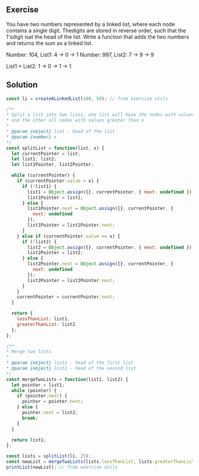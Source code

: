 ## Exercise

You have two numbers represented by a linked list, where each node contains a single digit. Thedigits are stored in reverse order, such that the 1'sdigit isat the head of the list. Write a function that adds the two numbers and returns the sum as a linked list.

Number: 104, List1: 4 -> 0 -> 1
Number: 997, List2: 7 -> 9 -> 9

List1 + List2: 1 -> 0 -> 1 -> 1

## Solution

```js
const li = createALinkedList(100, 50); // from exercise utils

/**
* Split a list into two lists, one list will have the nodes with values less than or equal to x
* and the other all nodes with values greater than x
*
* @param {object} list - head of the list
* @param {number} x
*/
const splitList = function(list, x) {
  let currentPointer = list;
  let list1, list2;
  let list1Pointer, list2Pointer;

  while (currentPointer) {
    if (currentPointer.value > x) {
      if (!list1) {
        list1 = Object.assign({}, currentPointer, { next: undefined });
        list1Pointer = list1;
      } else {
        list1Pointer.next = Object.assign({}, currentPointer, {
          next: undefined
        });
        list1Pointer = list1Pointer.next;
      }
    } else if (currentPointer.value <= x) {
      if (!list2) {
        list2 = Object.assign({}, currentPointer, { next: undefined });
        list2Pointer = list2;
      } else {
        list2Pointer.next = Object.assign({}, currentPointer, {
          next: undefined
        });
        list2Pointer = list2Pointer.next;
      }
    }
    currentPointer = currentPointer.next;
  }

  return {
    lessThanList: list1,
    greaterThanList: list2
  };
};

/**
* Merge two lists
*
* @param {object} list1 - head of the first list
* @param {object} list2 - head of the second list
*/
const mergeTwoLists = function(list1, list2) {
  let pointer = list1;
  while (pointer) {
    if (pointer.next) {
      pointer = pointer.next;
    } else {
      pointer.next = list2;
      break;
    }
  }

  return list1;
};

const lists = splitList(li, 25);
const newList = mergeTwoLists(lists.lessThanList, lists.greaterThanList);
printList(newList); // from exercise utils
```
